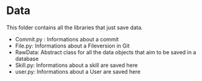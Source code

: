 # Data

This folder contains all the libraries that just save data.


* Commit.py : Informations about a commit
* File.py: Informations about a Fileversion in Git
* RawData: Abstract class for all the data objects that aim to be saved in a database
* Skill.py: Informations about a skill are saved here
* user.py: Informations about a User are saved here
